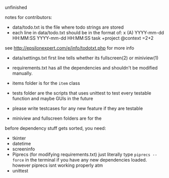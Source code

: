 unfinished

notes for contributors:
- data/todo.txt is the file where todo strings are stored
- each line in data/todo.txt should be in the format of:
x (A) YYYY-mm-dd HH:MM:SS YYYY-mm-dd HH:MM:SS task +project @context =2+2

see http://epsilonexpert.com/e/info/todotxt.php for more info

- data/settings.txt first line tells whether its fullscreen(2) or miniview(1)

- requirements.txt has all the dependencies and shouldn't be modified manually. 

- items folder is for the ```item``` class

- tests folder are the scripts that uses unittest to test every testable function and maybe GUIs in the future
- please write testcases for any new feature if they are testable

- miniview and fullscreen folders are for the 

before dependency stuff gets sorted, you need:
- tkinter
- datetime
- screeninfo
- Piprecs (for modifying requirements.txt) just literally type ```piprecs --force``` in the terminal if you have any new dependencies loaded. however piprecs isnt working properly atm
- unittest
